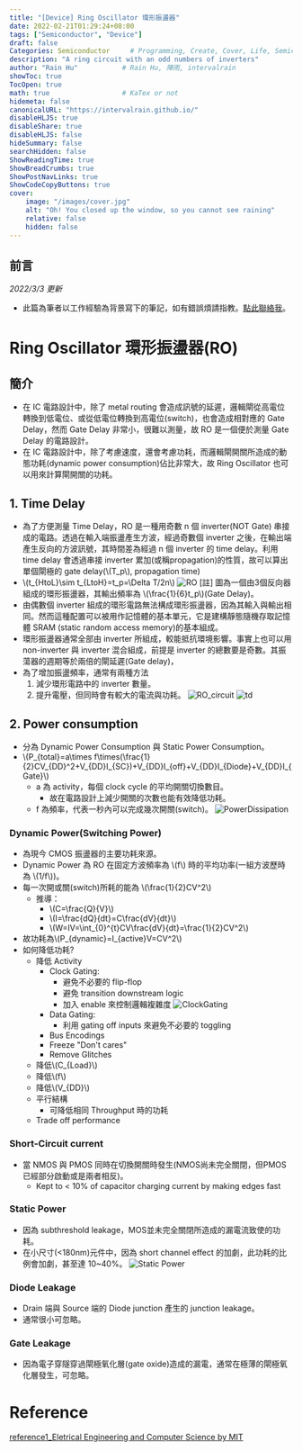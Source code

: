 ```yaml
---
title: "[Device] Ring Oscillator 環形振盪器"
date: 2022-02-21T01:29:24+08:00
tags: ["Semiconductor", "Device"]
draft: false
Categories: Semiconductor     # Programming, Create, Cover, Life, Semiconductor, Leetcode, Daily
description: "A ring circuit with an odd numbers of inverters"
author: "Rain Hu"           # Rain Hu, 陣雨, intervalrain
showToc: true
TocOpen: true
math: true                  # KaTex or not
hidemeta: false
canonicalURL: "https://intervalrain.github.io/"
disableHLJS: true
disableShare: true
disableHLJS: false
hideSummary: false
searchHidden: false
ShowReadingTime: true
ShowBreadCrumbs: true
ShowPostNavLinks: true
ShowCodeCopyButtons: true
cover:
    image: "/images/cover.jpg"
    alt: "Oh! You closed up the window, so you cannot see raining"
    relative: false
    hidden: false
---
```

## 前言
*2022/3/3 更新*
+ 此篇為筆者以工作經驗為背景寫下的筆記，如有錯誤煩請指教。[點此聯絡我](https://intervalrain.github.io/posts/aboutme/)。
# Ring Oscillator 環形振盪器(RO)

## 簡介
+ 在 IC 電路設計中，除了 metal routing 會造成訊號的延遲，邏輯閘從高電位轉換到低電位、或從低電位轉換到高電位(switch)，也會造成相對應的 Gate Delay，然而 Gate Delay 非常小，很難以測量，故 RO 是一個便於測量 Gate Delay 的電路設計。
+ 在 IC 電路設計中，除了考慮速度，還會考慮功耗，而邏輯閘開關所造成的動態功耗(dynamic power consumption)佔比非常大，故 Ring Oscillator 也可以用來計算閘開關的功耗。
## 1. Time Delay 
+ 為了方便測量 Time Delay，RO 是一種用奇數 n 個 inverter(NOT Gate) 串接成的電路。透過在輸入端振盪產生方波，經過奇數個 inverter 之後，在輸出端產生反向的方波訊號，其時間差為經過 n 個 inverter 的 time delay。利用 time delay 會透過串接 inverter 累加(或稱propagation)的性質，故可以算出單個閘極的 gate delay(\\(T_p\\), propagation time)
+ \\(t_{HtoL}\sim t_{LtoH}=t_p=\Delta T/2n\\)
![RO](/images/ro.png) [註] 圖為一個由3個反向器組成的環形振盪器，其輸出頻率為 \\(\frac{1}{6}t_p\\)(Gate Delay)。
+ 由偶數個 inverter 組成的環形電路無法構成環形振盪器，因為其輸入與輸出相同。然而這種配置可以被用作記憶體的基本單元，它是建構靜態隨機存取記憶體 SRAM (static random access memory)的基本組成。
+ 環形振盪器通常全部由 inverter 所組成，較能抵抗環境影響。事實上也可以用 non-inverter 與 inverter 混合組成，前提是 inverter 的總數要是奇數。其振蕩器的週期等於兩倍的閘延遲(Gate delay)，
+ 為了增加振盪頻率，通常有兩種方法  
  1. 減少環形電路中的 inverter 數量。
  2. 提升電壓，但同時會有較大的電流與功耗。
![RO_circuit](/images/ro_circuit.png)
![td](/images/td.png)

## 2. Power consumption
+ 分為 Dynamic Power Consumption 與 Static Power Consumption。
+ \\(P_{total}=a\times f\times(\frac{1}{2}CV_{DD}^2+V_{DD}I_{SC})+V_{DD}I_{off}+V_{DD}I_{Diode}+V_{DD}I_{Gate}\\)
  + a 為 activity，每個 clock cycle 的平均開關切換數目。
    + 故在電路設計上減少開關的次數也能有效降低功耗。
  + f 為頻率，代表一秒內可以完成幾次開關(switch)。
![PowerDissipation](/images/powerDissipation.png)
### Dynamic Power(Switching Power)
+ 為現今 CMOS 振盪器的主要功耗來源。
+ Dynamic Power 為 RO 在固定方波頻率為 \\(f\\) 時的平均功率(一組方波歷時為 \\(1/f\\))。
+ 每一次開或關(switch)所耗的能為 \\(\frac{1}{2}CV^2\\)
  + 推導：  
    + \\(C=\frac{Q}{V}\\)  
    + \\(I=\frac{dQ}{dt}=C\frac{dV}{dt}\\)
    + \\(W=IV=\int_{0}^{t}CV\frac{dV}{dt}=\frac{1}{2}CV^2\\)
+ 故功耗為\\(P_{dynamic}=I_{active}V=CV^2\\)
+ 如何降低功耗?
  + 降低 Activity
    + Clock Gating: 
      + 避免不必要的 flip-flop
      + 避免 transition downstream logic
      + 加入 enable 來控制邏輯複雜度
      ![ClockGating](/images/clockgating.png)
    + Data Gating:
      + 利用 gating off inputs 來避免不必要的 toggling
    + Bus Encodings
    + Freeze "Don't cares"
    + Remove Glitches
  + 降低\\(C_{Load}\\)
  + 降低\\(f\\)
  + 降低\\(V_{DD}\\)
  + 平行結構
    + 可降低相同 Throughput 時的功耗
  + Trade off performance
### Short-Circuit current
+ 當 NMOS 與 PMOS 同時在切換開關時發生(NMOS尚未完全關閉，但PMOS已經部分啟動或是兩者相反)。
  + Kept to < 10% of capacitor charging current by making edges fast

### Static Power
+ 因為 subthreshold leakage，MOS並未完全關閉所造成的漏電流致使的功耗。
+ 在小尺寸(<180nm)元件中，因為 short channel effect 的加劇，此功耗的比例會加劇，甚至達 10~40%。
![Static Power](/images/staticpower.png)

### Diode Leakage
+ Drain 端與 Source 端的 Diode junction 產生的 junction leakage。
+ 通常很小可忽略。

### Gate Leakage
+ 因為電子穿隧穿過閘極氧化層(gate oxide)造成的漏電，通常在極薄的閘極氧化層發生，可忽略。

# Reference
[reference1_Eletrical Engineering and Computer Science by MIT](https://ocw.mit.edu/courses/electrical-engineering-and-computer-science/6-884-complex-digital-systems-spring-2005/lecture-notes/l11_power.pdf)